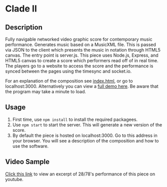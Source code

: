 # Clade II

## Description
Fully navigable networked video graphic score for contemporary music performance.
Generates music based on a MusicXML file. This is passed via JSON to the client which presents the music in notation through HTML5 canvas.
The entry point is server.js.
This piece uses Node.js, Express, and HTML5 
canvas to create a score which performers read off of in real time. The players go to a website to access the score and the performance is synced between the pages using the timesync and socket.io.

For an explanation of the composition see [index.html](index.html), or go to localhost:3000. Alternatively you can view a [full demo here](https://clade-ii.onrender.com/). Be aware that the program may take a minute to load.
## Usage

1. First time, use `npm install` to install the required packagees.
2. Use `npm start` to start the server. This will generate a new version of the score.
3. By default the piece is hosted on localhost:3000. Go to this address in your browser. You will see a description of the composition and how to use the software.

## Video Sample
[Click this link](https://www.youtube.com/watch?v=53fH8jT8dQw) to view an excerpt of 28/78's performance of this piece on youtube.
